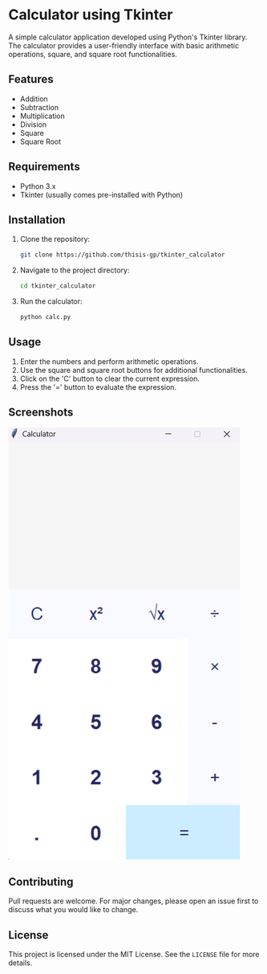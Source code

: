# Calculator using Tkinter

A simple calculator application developed using Python's Tkinter library. The calculator provides a user-friendly interface with basic arithmetic operations, square, and square root functionalities.

## Features

- Addition
- Subtraction
- Multiplication
- Division
- Square
- Square Root

## Requirements

- Python 3.x
- Tkinter (usually comes pre-installed with Python)

## Installation

1. Clone the repository:
    ```bash
    git clone https://github.com/thisis-gp/tkinter_calculator
    ```
   
2. Navigate to the project directory:
    ```bash
    cd tkinter_calculator
    ```

3. Run the calculator:
    ```bash
    python calc.py
    ```

## Usage

1. Enter the numbers and perform arithmetic operations.
2. Use the square and square root buttons for additional functionalities.
3. Click on the 'C' button to clear the current expression.
4. Press the '=' button to evaluate the expression.

## Screenshots

![Calculator Screenshot](./assets/Screenshot.png)

## Contributing

Pull requests are welcome. For major changes, please open an issue first to discuss what you would like to change.

## License

This project is licensed under the MIT License. See the `LICENSE` file for more details.
